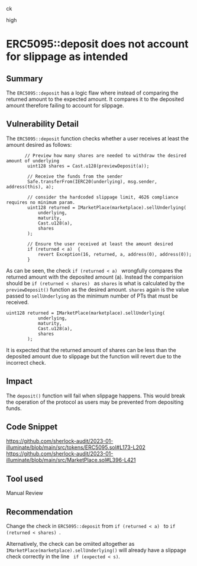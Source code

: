 ck

high

# ERC5095::deposit does not account for slippage as intended

## Summary

The `ERC5095::deposit` has a logic flaw where instead of comparing the returned amount to the expected amount. It compares it to the deposited amount therefore failing to account for slippage.

## Vulnerability Detail

The  `ERC5095::deposit`  function checks whether a user receives at least the amount desired as follows:

```solidity
       // Preview how many shares are needed to withdraw the desired amount of underlying
        uint128 shares = Cast.u128(previewDeposit(a));

        // Receive the funds from the sender
        Safe.transferFrom(IERC20(underlying), msg.sender, address(this), a);

        // consider the hardcoded slippage limit, 4626 compliance requires no minimum param.
        uint128 returned = IMarketPlace(marketplace).sellUnderlying(
            underlying,
            maturity,
            Cast.u128(a),
            shares
        );

        // Ensure the user received at least the amount desired
        if (returned < a)  {
            revert Exception(16, returned, a, address(0), address(0));
        }
```

As can be seen, the check `if (returned < a) ` wrongfully compares the returned amount with the deposited amount (a). Instead the comparision should be `if (returned < shares) `  as `shares` is what is calculated by the `previewDeposit()` function as the desired amount. `shares` again is the value passed to `sellUnderlying` as the minimum number of PTs that must be received.

```solidity
uint128 returned = IMarketPlace(marketplace).sellUnderlying(
            underlying,
            maturity,
            Cast.u128(a),
            shares
        );
```
It is expected that the returned amount of shares can be less than the deposited amount due to slippage but the function will revert due to the incorrect check.

## Impact

The `deposit()` function will fail when slippage happens. This would break the operation of the protocol as users may be prevented from depositing funds.

## Code Snippet

https://github.com/sherlock-audit/2023-01-illuminate/blob/main/src/tokens/ERC5095.sol#L173-L202
https://github.com/sherlock-audit/2023-01-illuminate/blob/main/src/MarketPlace.sol#L396-L421

## Tool used

Manual Review

## Recommendation

Change the check in `ERC5095::deposit` from `if (returned < a) ` to  `if (returned < shares) `.

Alternatively, the check can be omiited altogether as `IMarketPlace(marketplace).sellUnderlying()` will already have a slippage check correctly in the line ` if (expected < s)`.